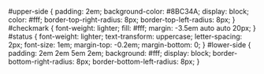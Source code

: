 
#upper-side {
    padding: 2em;
    background-color: #8BC34A;
    display: block;
    color: #fff;
    border-top-right-radius: 8px;
    border-top-left-radius: 8px;
}
#checkmark {
    font-weight: lighter;
    fill: #fff;
    margin: -3.5em auto auto 20px;
}
#status {
    font-weight: lighter;
    text-transform: uppercase;
    letter-spacing: 2px;
    font-size: 1em;
    margin-top: -0.2em;
    margin-bottom: 0;
}
#lower-side {
    padding: 2em 2em 5em 2em;
    background: #fff;
    display: block;
    border-bottom-right-radius: 8px;
    border-bottom-left-radius: 8px;
}
